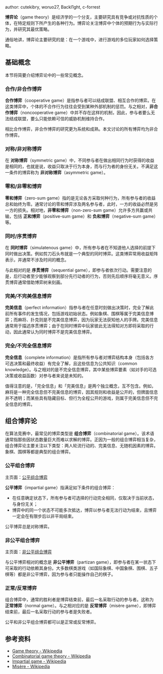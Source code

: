 author: cutekibry, woruo27, Backl1ght, c-forrest

**博弈论**（game theory）是经济学的一个分支，主要研究具有竞争或对抗性质的个体，在特定规则下所产生的各种行为。博弈论关注博弈中个体的预期行为与实际行为，并研究其最优策略。

通俗地讲，博弈论主要研究的是：在一个游戏中，进行游戏的多位玩家如何选择策略。

## 基础概念

本节将简要介绍博弈论中的一些常见概念。

### 合作/非合作博弈

**合作博弈**（cooperative game）是指参与者可以结成联盟、相互合作的博弈。在这类博弈中，个体的不合作行为往往会受到某种外部机制的惩罚。与之相对，**非合作博弈**（noncooperative game）中并不存在这样的机制，因此，参与者要么无法结成联盟，要么只能依赖可信的威胁机制维持合作。

相比合作博弈，非合作博弈的研究更为系统和成熟。本文讨论的所有博弈均为非合作博弈。

### 对称/非对称博弈

在 **对称博弈**（symmetric game）中，不同参与者在做出相同行为时获得的收益是相同的，也就是说，收益只取决于行为本身，而与行为者的身份无关。不满足这一条件的博弈称为 **非对称博弈**（asymmetric game）。

### 零和/非零和博弈

**零和博弈**（zero-sum game）指的是无论各方采取何种行为，所有参与者的收益总和始终为零。通常讨论的零和博弈涉及两名参与者，此时，一方的收益必然是另一方的损失。相对地，**非零和博弈**（non-zero-sum game）允许多方共赢或共输，包括 **正和博弈**（positive-sum game）和 **负和博弈**（negative-sum game）等。

### 同时/序贯博弈

在 **同时博弈**（simulatenous game）中，所有参与者在不知道他人选择的前提下同时做出决策。例如剪刀石头布就是一个典型的同时博弈。这类博弈常用收益矩阵表示，并通常不涉及时间的概念。

与此相对的是 **序贯博弈**（sequential game），即参与者依次行动。需要注意的是，后行动者至少能够观察到部分先行动者的行为，否则先后顺序将毫无意义。序贯博弈通常借助博弈树来刻画。

### 完美/不完美信息博弈

**完美信息**（perfect information）指参与者在任意时刻做出决策时，完全了解此前所有事件的发生情况，包括游戏初始状态。例如象棋、围棋等属于完美信息博弈；而麻将、扑克则是不完美信息博弈，因为玩家无法获知他人的手牌。完美信息通常用于描述序贯博弈；由于在同时博弈中玩家彼此无法得知对方即将采取的行动，因此通常认为同时博弈不是完美信息博弈。

### 完全/不完全信息博弈

**完全信息**（complete information）是指所有参与者对博弈结构本身（包括各方可选决策和最终收益）有完全了解，且这些信息为公共知识（common knowledge）。与之相对的是不完全信息博弈，其中某些博弈要素（如对手的可选决策或收益函数）对参与者来说是未知的。

值得注意的是，「完全信息」和「完美信息」是两个独立概念，互不包含。例如，麻将是一种完全信息但不完美信息的博弈，因其规则和收益是公开的，但牌面信息并不透明；而某些具有隐藏目标、但行为全程公开的游戏，则属于完美信息但不完全信息的博弈。

## 组合博弈论

在算法竞赛中，最常见的博弈类型是 **组合博弈**（combinatorial game）。该术语通常指那些因状态数量巨大而难以求解的博弈。正因为一般的组合博弈相当复杂，组合博弈论主要关注以下类型：两人轮流行动的、完美信息、无随机因素的博弈。象棋、围棋等都是典型的组合博弈。

### 公平组合博弈

主页面：[公平组合博弈](./impartial-game.md)

**公平博弈**（impartial game）指满足如下条件的组合博弈：

-   在任意确定状态下，所有参与者可选择的行动完全相同，仅取决于当前状态，与身份无关；
-   博弈中的同一个状态不可能多次抵达，博弈以参与者无法行动为结束，且博弈一定会在有限步后以非平局结束。

公平博弈总是对称博弈。

### 非公平组合博弈

主页面：[非公平组合博弈](./partizan-game.md)

与公平博弈相对的概念是 **非公平博弈**（partizan game），即参与者在某一状态下可采取的行动依赖其身份。大多数棋类游戏（如国际象棋、中国象棋、围棋、五子棋等）都是非公平博弈，因为参与者只能操作自己的棋子。

### 正常/反常博弈

组合博弈中，通常的胜利者是博弈结束前，最后一名采取行动的参与者。这称为 **正常博弈**（normal game）。与之相对应的是 **反常博弈**（misère game），即博弈结束前，最后一名采取行动的参与者是失败者。

公平和非公平组合博弈都可以是正常或反常博弈。

## 参考资料

-   [Game theory - Wikipedia](https://en.wikipedia.org/wiki/Game_theory)
-   [Combinatorial game theory - Wikipedia](https://en.wikipedia.org/wiki/Combinatorial_game_theory)
-   [Impartial game - Wikipedia](https://en.wikipedia.org/wiki/Impartial_game)
-   [Misère - Wikipedia](https://en.wikipedia.org/wiki/Mis%C3%A8re)

